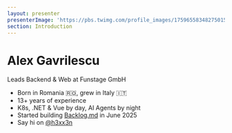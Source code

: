 ```yaml
---
layout: presenter
presenterImage: 'https://pbs.twimg.com/profile_images/1759655834827501568/pMZCM2jV_400x400.jpg'
section: Introduction
---
```


# Alex Gavrilescu

Leads Backend & Web at <fancy-link target="_blank" href="https://www.funstage.com">Funstage GmbH</fancy-link>

- Born in Romania 🇷🇴, grew in Italy 🇮🇹
- 13+ years of experience
- K8s, .NET & Vue by day, AI Agents by night
- Started building <a href="https://backlog.md">Backlog.md</a> in June 2025
- Say hi on <a href="https://x.com/H3xx3n"><logos-x mr-1 />@h3xx3n</a>

<!--
Notes
-->



